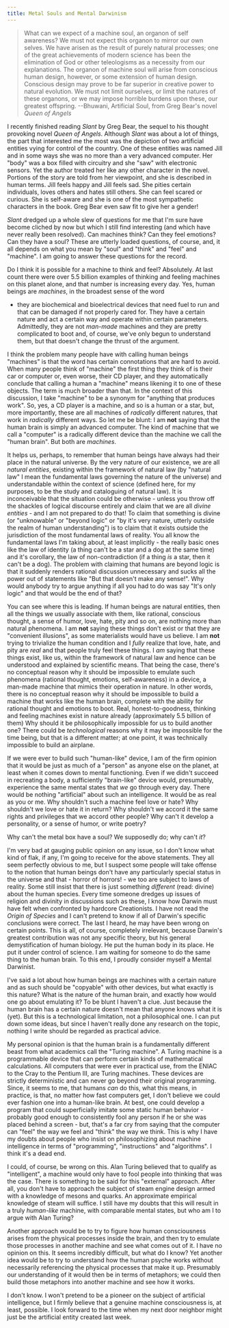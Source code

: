 ```yaml
---
title: Metal Souls and Mental Darwinism
---
```


> What can we expect of a machine soul, an organon of self awareness?  We
must not expect this organon to mirror our own selves.  We have arisen as
the result of purely natural processes; one of the great achievements of
modern science has been the elimination of God or other teleologisms as a
necessity from our explanations. The organon of machine soul will arise from
conscious human design, however, or some extension of human design.
Conscious design may prove to be far superior in creative power to natural
evolution.  We must not limit ourselves, or limit the natures of these
organons, or we may impose horrible burdens upon these, our greatest
offspring.  --Bhuwani, Artificial Soul, from Greg Bear's novel <cite>Queen
of Angels</cite>

I recently finished reading <cite>Slant</cite> by Greg Bear, the sequel to
his thought provoking novel <cite>Queen of Angels</cite>.  Although
<cite>Slant</cite> was about a lot of things, the part that interested me
the most was the depiction of two artificial entities vying for control of
the country. One of these entities was named Jill and in some ways she was
no more than a very advanced computer.  Her "body" was a box filled with
circuitry and she "saw" with electronic sensors. Yet the author treated her
like any other character in the novel.  Portions of the story are told from
her viewpoint, and she is described in human terms. Jill feels happy and
Jill feels sad. She pities certain individuals, loves others and hates still
others. She can feel scared or curious. She is self-aware and she is one of
the most sympathetic characters in the book. Greg Bear even saw fit to give
her a gender!

<cite>Slant</cite> dredged up a whole slew of questions for me that I'm sure
have become cliched by now but which I still find interesting (and which
have never really been resolved). Can machines think? Can they feel
emotions? Can they have a soul? These are utterly loaded questions, of
course, and, it all depends on what you mean by "soul" and "think" and
"feel" and "machine". I am going to answer these questions for the record.

Do I think it is possible for a machine to think and feel? Absolutely.  At
last count there were over 5.5 billion examples of thinking and feeling
machines on this planet alone, and that number is increasing every day.
Yes, human beings are *machines*, in the broadest sense of the word
- they are biochemical and bioelectrical devices that need fuel to run and
that can be damaged if not properly cared for. They have a certain nature
and act a certain way and operate within certain parameters. Admittedly,
they are not *man-made* machines and they are pretty complicated to boot
and, of course, we've only begun to understand them, but that doesn't change
the thrust of the argument.

I think the problem many people have with calling human beings "machines" is
that the word has certain connotations that are hard to avoid. When many
people think of "machine" the first thing they think of is their car or
computer or, even worse, their CD player, and they automatically conclude
that calling a human a "machine" means likening it to one of these objects.
The term is much broader than that. In the context of this discussion, I
take "machine" to be a synonym for "anything that produces work". So, yes, a
CD player is a machine, and so is a human or a star, but, more importantly,
these are all machines of *radically* different natures, that work in
*radically* different ways. So let me be blunt: I am **not** saying that the
human brain is simply an advanced computer.  The kind of machine that we
call a "computer" is a radically different device than the machine we call
the "human brain". But both are *machines*.

It helps us, perhaps, to remember that human beings have always had their
place in the natural universe. By the very nature of our existence, we are
all *natural entities*, existing within the framework of natural law (by
"natural law" I mean the fundamental laws governing the nature of the
universe) and understandable within the context of science (defined here,
for my purposes, to be the study and cataloguing of natural law).  It is
inconceivable that the situation could be otherwise - unless you throw off
the shackles of logical discourse entirely and claim that we are all *divine
entities* - and I am not prepared to do that! To claim that something is
divine (or "unknowable" or "beyond logic" or "by it's very nature, utterly
outside the realm of human understanding") is to claim that it exists
outside the jurisdiction of the most fundamental laws of reality. You all
know the fundamental laws I'm taking about, at least implicitly - the really
basic ones like the law of identity (a thing can't be a star and a dog at
the same time) and it's corollary, the law of non-contradiction (if a thing
*is* a star, then it can't be a dog). The problem with claiming that humans
are beyond logic is that it suddenly renders rational discussion unnecessary
and sucks all the power out of statements like "But that doesn't make any
sense!". Why would anybody try to argue anything if all you had to do was
say "It's only logic" and that would be the end of that?

You can see where this is leading. If human beings are natural entities,
then all the things we usually associate with them, like rational, conscious
thought, a sense of humor, love, hate, pity and so on, are nothing more than
natural phenomena. I am **not** saying these things don't exist or that they
are "convenient illusions", as some materialists would have us believe. I am
**not** trying to trivialize the human condition and I *fully* realize that
love, hate, and pity are *real* and that people truly feel these things. I
*am* saying that these things exist, like us, within the framework of
natural law and hence can be understood and explained by scientific
means. That being the case, there's no conceptual reason why it should be
impossible to emulate such phenomena (rational thought, emotions,
self-awareness) in a device, a man-made machine that mimics their operation
in nature. In other words, there is no conceptual reason why it should be
impossible to build a machine that works like the human brain, complete with
the ability for rational thought and emotions to boot. Real,
honest-to-goodness, thinking and feeling machines exist in nature already
(approximately 5.5 billion of them) Why should it be philosophically
impossible for us to build another one? There could be *technological*
reasons why it may be impossible for the time being, but that is a different
matter; at one point, it was technically impossible to build an airplane.

If we were ever to build such "human-like" device, I am of the firm opinion
that it would be just as much of a "person" as anyone else on the planet, at
least when it comes down to mental functioning. Even if we didn't succeed in
recreating a body, a sufficiently "brain-like" device would, presumably,
experience the same mental states that *we* go through every day. There
would be nothing "artificial" about such an intelligence.  It would be as
real as you or me. Why shouldn't such a machine feel love or hate? Why
shouldn't we love or hate it in return? Why shouldn't we accord it the same
rights and privileges that we accord other people? Why can't it develop a
personality, or a sense of humor, or write poetry?

Why can't the metal box have a soul? We supposedly do; why can't *it*?

I'm very bad at gauging public opinion on any issue, so I don't know what
kind of flak, if any, I'm going to receive for the above statements.  They
all seem perfectly obvious to me, but I suspect some people will take
offense to the notion that human beings don't have any particularly special
status in the universe and that - horror of horrors! - we too are subject to
laws of reality. Some still insist that there is just something *different*
(read: divine) about the human species. Every time someone dredges up issues
of religion and divinity in discussions such as these, I know how Darwin
must have felt when confronted by hardcore Creationists. I have not read the
<cite>Origin of Species</cite> and I can't pretend to know if all of
Darwin's specific conclusions were correct.  The last I heard, he may have
been wrong on certain points. This is all, of course, completely irrelevant,
because Darwin's greatest contribution was not any specific theory, but his
general demystification of human biology.  He put the human body in its
place. He put it under control of science.  I am waiting for someone to do
the same thing to the human brain. To this end, I proudly consider myself a
Mental Darwinist.

I've said a lot about how human beings are machines with a certain nature
and as such should be "copyable" with other devices, but what exactly is
this nature? What is the nature of the human brain, and exactly how would
one go about emulating it? To be blunt I haven't a clue. Just because the
human brain has a certain nature doesn't mean that anyone knows what it is
(yet). But this is a technological limitation, not a philosophical one. I
can put down some ideas, but since I haven't really done any research on the
topic, nothing I write should be regarded as practical advice.

My personal opinion is that the human brain is a fundamentally different
beast from what academics call the "Turing machine". A Turing machine is a
programmable device that can perform certain kinds of mathematical
calculations.  All computers that were ever in practical use, from the ENIAC
to the Cray to the Pentium III, are Turing machines. These devices are
strictly deterministic and can never go beyond their original
programming. Since, it seems to me, that humans *can* do this, what
this means, in practice, is that, no matter how fast computers get, I don't
believe we could ever fashion one into a human-like brain. At best, one
could develop a program that could superficially imitate some static human
behavior - probably good enough to consistently fool any person if he or she
was placed behind a screen - but, that's a far cry from saying that the
computer can "feel" the way we feel and "think" the way we think. This is
why I have my doubts about people who insist on philosophizing about machine
intelligence in terms of "programming", "instructions" and "algorithms". I
think it's a dead end.

I could, of course, be wrong on this. Alan Turing believed that to qualify
as "intelligent", a machine would only have to fool people into thinking
that was the case. There is something to be said for this "external"
approach.  After all, you don't have to approach the subject of steam engine
design armed with a knowledge of mesons and quarks. An approximate empirical
knowledge of steam will suffice. I still have my doubts that this will
result in a truly *human-like* machine, with comparable mental states, but
who am I to argue with Alan Turing?

Another approach would be to try to figure how human consciousness arises
from the physical processes inside the brain, and then try to emulate those
processes in another machine and see what comes out of it. I have no opinion
on this. It seems incredibly difficult, but what do I know? Yet another idea
would be to try to understand how the human psyche works without necessarily
referencing the physical processes that make it up. Presumably our
understanding of it would then be in terms of metaphors; we could then build
those metaphors into another machine and see how it works.

I don't know. I won't pretend to be a pioneer on the subject of artificial
intelligence, but I firmly believe that a genuine machine consciousness is,
at least, possible. I look forward to the time when my next door neighbor
might just be the artificial entity created last week.
